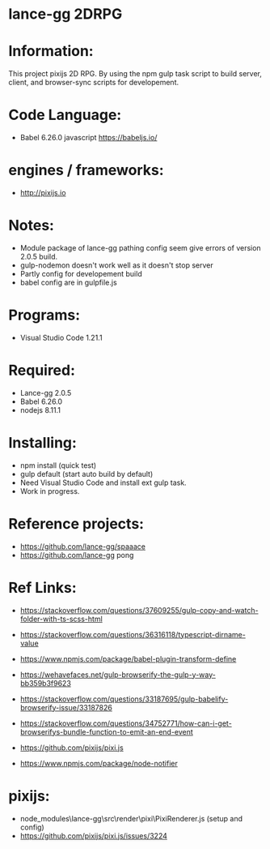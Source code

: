# lance-gg 2DRPG

# Information:
 This project pixijs 2D RPG. By using the npm gulp task script to build server, client, and browser-sync scripts for developement.

# Code Language:
 * Babel 6.26.0 javascript https://babeljs.io/

# engines / frameworks:
 * http://pixijs.io
 
# Notes:
 * Module package of lance-gg pathing config seem give errors of version 2.0.5 build.
 * gulp-nodemon doesn't work well as it doesn't stop server
 * Partly config for developement build
 * babel config are in gulpfile.js

# Programs:
 * Visual Studio Code 1.21.1

# Required:
 * Lance-gg 2.0.5
 * Babel 6.26.0
 * nodejs 8.11.1

# Installing:
 * npm install (quick test)
 * gulp default (start auto build by default)
 * Need Visual Studio Code and install ext gulp task.
 * Work in progress.

# Reference projects:
 * https://github.com/lance-gg/spaaace
 * https://github.com/lance-gg pong

# Ref Links:
 * https://stackoverflow.com/questions/37609255/gulp-copy-and-watch-folder-with-ts-scss-html
 * https://stackoverflow.com/questions/36316118/typescript-dirname-value
 * https://www.npmjs.com/package/babel-plugin-transform-define
 * https://wehavefaces.net/gulp-browserify-the-gulp-y-way-bb359b3f9623
 * https://stackoverflow.com/questions/33187695/gulp-babelify-browserify-issue/33187826
 * https://stackoverflow.com/questions/34752771/how-can-i-get-browserifys-bundle-function-to-emit-an-end-event

 * https://github.com/pixijs/pixi.js

 * https://www.npmjs.com/package/node-notifier


# pixijs:
 * node_modules\lance-gg\src\render\pixi\PixiRenderer.js (setup and config)
 * https://github.com/pixijs/pixi.js/issues/3224